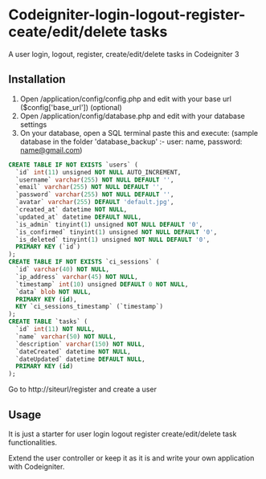 # Codeigniter-login-logout-register-ceate/edit/delete tasks
A user login, logout, register, create/edit/delete tasks in Codeigniter 3

## Installation
1. Open /application/config/config.php and edit with your base url ($config['base_url']) (optional)
2. Open /application/config/database.php and edit with your database settings
3. On your database, open a SQL terminal paste this and execute: (sample database in the folder 'database_backup' :- user: name, password: name@gmail.com)

```sql
CREATE TABLE IF NOT EXISTS `users` (
  `id` int(11) unsigned NOT NULL AUTO_INCREMENT,
  `username` varchar(255) NOT NULL DEFAULT '',
  `email` varchar(255) NOT NULL DEFAULT '',
  `password` varchar(255) NOT NULL DEFAULT '',
  `avatar` varchar(255) DEFAULT 'default.jpg',
  `created_at` datetime NOT NULL,
  `updated_at` datetime DEFAULT NULL,
  `is_admin` tinyint(1) unsigned NOT NULL DEFAULT '0',
  `is_confirmed` tinyint(1) unsigned NOT NULL DEFAULT '0',
  `is_deleted` tinyint(1) unsigned NOT NULL DEFAULT '0',
  PRIMARY KEY (`id`)
);
CREATE TABLE IF NOT EXISTS `ci_sessions` (
  `id` varchar(40) NOT NULL,
  `ip_address` varchar(45) NOT NULL,
  `timestamp` int(10) unsigned DEFAULT 0 NOT NULL,
  `data` blob NOT NULL,
  PRIMARY KEY (id),
  KEY `ci_sessions_timestamp` (`timestamp`)
);
CREATE TABLE `tasks` (
  `id` int(11) NOT NULL,
  `name` varchar(50) NOT NULL,
  `description` varchar(150) NOT NULL,
  `dateCreated` datetime NOT NULL,
  `dateUpdated` datetime DEFAULT NULL,
  PRIMARY KEY (id)
);
```
Go to http://siteurl/register and create a user

## Usage
It is just a starter for user login logout register create/edit/delete task functionalities.

Extend the user controller or keep it as it is and write your own application with Codeigniter.
